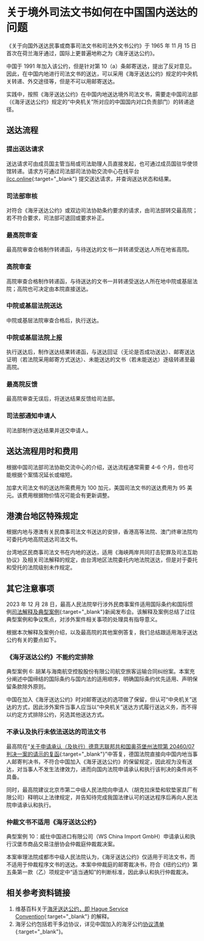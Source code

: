 # 关于境外司法文书如何在中国国内送达的问题

《关于向国外送达民事或商事司法文书和司法外文书公约》于 1965 年 11 月 15 日首次在荷兰海牙通过，国际上更普遍地称之为《海牙送达公约》。

中国于 1991 年加入该公约，但是针对第 10（a）条邮寄送达，提出了反对意见。因此，在中国内地进行司法文书的送达，可以采用《海牙送达公约》规定的中央机关转递、外交途径等，但是不可以用邮寄送达。

实践中，按照《海牙送达公约》在中国内地送达境外司法文书，需要走中国司法部（《海牙送达公约》规定的“中央机关”所对应的中国国内对口负责部门）的转递途径。

## 送达流程

### 提出送达请求

送达请求可由成员国主管当局或司法助理人员直接发起，也可通过成员国驻华使领馆转递。请求方可通过司法部司法协助交流中心在线平台[ilcc.online](http://ilcc.online/index/Login/index){:target="\_blank"} 提交送达请求，并查询送达状态和结果。

### 司法部审核

对符合《海牙送达公约》或双边司法协助条约要求的请求，由司法部转交最高院；若不符合要求，司法部可退回或要求补正。

### 最高院审查

最高院审查合格制作转递函，与待送达的文书一并转递受送达人所在地省高院。

### 高院审查

高院审查合格制作转递函，与待送达的文书一并转递受送达人所在地中院或基层法院；高院也可决定由本院直接送达。

### 中院或基层法院送达

中院或基层法院审查合格后，执行送达。

### 中院或基层法院上报

执行送达后，制作送达结果转递函，与送达回证（无论是否成功送达）、邮寄送达证明（若法院采用邮寄方式送达）、未能送达的文书（若未能送达）逐级转递至最高院。

### 最高院反馈

最高院审查无误后，将送达结果反馈给司法部。

### 司法部通知申请人

司法部制作送达结果并送交申请人。

## 送达流程用时和费用

根据中国司法部司法协助交流中心的介绍，送达流程通常需要 4-6 个月，但也可能根据个案情况延长或缩短。

加拿大司法文书的送达所需费用为 100 加元，美国司法文书的送达费用为 95 美元。该费用根据物价情况可能会有更新调整。

## 港澳台地区特殊规定

根据内地与港澳有关民商事司法文书送达的安排，香港高等法院、澳门终审法院均可委托内地高院送达司法文书。

台湾地区民商事司法文书在内地的送达，适用《海峡两岸共同打击犯罪及司法互助协议》及相关司法解释的规定，由台湾地区法院委托内地法院送达，但是对于委托和受托的法院级别未作规定。

## 其它注意事项

2023 年 12 月 28 日，最高人民法院举行涉外民商事案件适用国际条约和国际惯例[司法解释及典型案例](https://docs.google.com/document/d/1SNBS35y-cSydDab8ZRU4Rnx5XAWtPAwS/edit?usp=sharing&ouid=104966965464336911050&rtpof=true&sd=true){:target="\_blank"}新闻发布会。该解释及案例总结了过往典型案例和争议焦点，对涉外案件相关事项的处理具有指导意义。

根据本次解释及案例介绍，以及最高院的其他案例答复，我们总结跟适用海牙送达公约有关的要点如下。

### 《海牙送达公约》不能约定排除

典型案例 6: 胡某与海南航空控股股份有限公司航空旅客运输合同纠纷案。本案充分阐述中国缔结的国际条约与国内法的适用顺序，明确国际条约优先适用、声明保留条款除外原则。

中国在加入《海牙送达公约》时对邮寄送达的选项做了保留，但认可“中央机关”送达的方式，因此涉外案件当事人应当以“中央机关”送达方式履行送达义务，而不得以约定方式排除公约，另选其他送达方式。

### 不承认及执行未依法送达的司法文书

最高院在“[关于申请承认（及执行）德意志联邦共和国奥芬堡州法院第 20460/07 判决一案的请示的复函](https://docs.google.com/document/d/11g6JA2IjxURJnzKUmzv0gH-XdI34QncL/edit?usp=sharing&ouid=104966965464336911050&rtpof=true&sd=true){:target="\_blank"}”中答复，德国法院直接向中国内地当事人邮寄判决书，不符合中国加入《海牙送达公约》的保留规定，因此视为没有送达，对当事人不发生法律效力，进而向国内法院申请承认和执行该判决的条件尚不具备。

同时，最高院建议北京市第二中级人民法院向申请人（胡克拉床垫和软垫家具厂有限公司）释明以上法律规定，并告知待完成我国法律认可的送达程序后再向人民法院申请承认和执行。

### 仲裁文书不适用《海牙送达公约》

典型案例 10：威仕中国进口有限公司（WS China Import GmbH）申请承认和执行汉堡市商品交易注册协会仲裁庭仲裁裁决案。

本案审理法院成都市中级人民法院认为，《海牙送达公约》仅适用于司法文书，而不适用于仲裁程序文书的送达。本案中仲裁庭的邮寄裁决书，符合《纽约公约》第五条第一款（乙）项规定中“适当通知”的判断标准，因此承认和执行仲裁裁决。

## 相关参考资料链接

1. 维基百科关于[海牙送达公约，即 Hague Service Convention](https://en.wikipedia.org/wiki/Hague_Service_Convention){:target="\_blank"} 的解释。
2. 海牙公约包括若干多边协议，详见中国加入的海牙公约[协议清单](https://www.hcch.net/en/states/hcch-members/details1/?sid=30){:target="\_blank"}。
